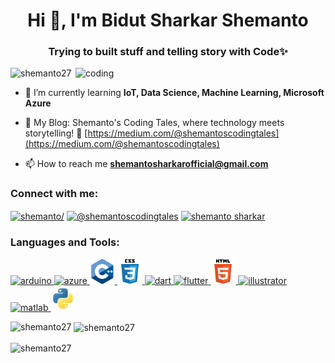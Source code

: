 <h1 align="center">Hi 👋, I'm Bidut Sharkar Shemanto</h1>
<h3 align="center">Trying to built stuff and telling story with Code✨</h3>
<img align="right" alt="coding" width="400" src="https://www.google.com/url?sa=i&url=https%3A%2F%2Fwww.pinterest.com%2Fpin%2F449304500298392085%2F&psig=AOvVaw2xgfuj8Oqc8Nkop4CTp2f4&ust=1696526061438000&source=images&cd=vfe&opi=89978449&ved=0CBIQjhxqFwoTCLCp0Jvy3IEDFQAAAAAdAAAAABAE](https://user-images.githubusercontent.com/58109796/233058941-9dd6c50a-a5ea-45fd-b788-c3bb8e00bffe.gif">

<p align="left"> <img src="https://komarev.com/ghpvc/?username=shemanto27&label=Profile%20views&color=0e75b6&style=flat" alt="shemanto27" /> </p>

- 🌱 I’m currently learning **IoT, Data Science, Machine Learning, Microsoft Azure**

- 📝 My Blog: Shemanto's Coding Tales, where technology meets storytelling! 📖 [https://medium.com/@shemantoscodingtales](https://medium.com/@shemantoscodingtales)

- 📫 How to reach me **shemantosharkarofficial@gmail.com**

<h3 align="left">Connect with me:</h3>
<p align="left">
<a href="https://linkedin.com/in/shemanto/" target="blank"><img align="center" src="https://raw.githubusercontent.com/rahuldkjain/github-profile-readme-generator/master/src/images/icons/Social/linked-in-alt.svg" alt="shemanto/" height="30" width="40" /></a>
<a href="https://medium.com/@shemantoscodingtales" target="blank"><img align="center" src="https://raw.githubusercontent.com/rahuldkjain/github-profile-readme-generator/master/src/images/icons/Social/medium.svg" alt="@shemantoscodingtales" height="30" width="40" /></a>
<a href="https://www.youtube.com/c/shemanto sharkar" target="blank"><img align="center" src="https://raw.githubusercontent.com/rahuldkjain/github-profile-readme-generator/master/src/images/icons/Social/youtube.svg" alt="shemanto sharkar" height="30" width="40" /></a>
</p>

<h3 align="left">Languages and Tools:</h3>
<p align="left"> <a href="https://www.arduino.cc/" target="_blank" rel="noreferrer"> <img src="https://cdn.worldvectorlogo.com/logos/arduino-1.svg" alt="arduino" width="40" height="40"/> </a> <a href="https://azure.microsoft.com/en-in/" target="_blank" rel="noreferrer"> <img src="https://www.vectorlogo.zone/logos/microsoft_azure/microsoft_azure-icon.svg" alt="azure" width="40" height="40"/> </a> <a href="https://www.w3schools.com/cpp/" target="_blank" rel="noreferrer"> <img src="https://raw.githubusercontent.com/devicons/devicon/master/icons/cplusplus/cplusplus-original.svg" alt="cplusplus" width="40" height="40"/> </a> <a href="https://www.w3schools.com/css/" target="_blank" rel="noreferrer"> <img src="https://raw.githubusercontent.com/devicons/devicon/master/icons/css3/css3-original-wordmark.svg" alt="css3" width="40" height="40"/> </a> <a href="https://dart.dev" target="_blank" rel="noreferrer"> <img src="https://www.vectorlogo.zone/logos/dartlang/dartlang-icon.svg" alt="dart" width="40" height="40"/> </a> <a href="https://flutter.dev" target="_blank" rel="noreferrer"> <img src="https://www.vectorlogo.zone/logos/flutterio/flutterio-icon.svg" alt="flutter" width="40" height="40"/> </a> <a href="https://www.w3.org/html/" target="_blank" rel="noreferrer"> <img src="https://raw.githubusercontent.com/devicons/devicon/master/icons/html5/html5-original-wordmark.svg" alt="html5" width="40" height="40"/> </a> <a href="https://www.adobe.com/in/products/illustrator.html" target="_blank" rel="noreferrer"> <img src="https://www.vectorlogo.zone/logos/adobe_illustrator/adobe_illustrator-icon.svg" alt="illustrator" width="40" height="40"/> </a> <a href="https://www.mathworks.com/" target="_blank" rel="noreferrer"> <img src="https://upload.wikimedia.org/wikipedia/commons/2/21/Matlab_Logo.png" alt="matlab" width="40" height="40"/> </a> <a href="https://www.python.org" target="_blank" rel="noreferrer"> <img src="https://raw.githubusercontent.com/devicons/devicon/master/icons/python/python-original.svg" alt="python" width="40" height="40"/> </a> </p>

<p><img align="left" src="https://github-readme-stats.vercel.app/api/top-langs?username=shemanto27&show_icons=true&locale=en&layout=compact" alt="shemanto27" /></p>

<p>&nbsp;<img align="center" src="https://github-readme-stats.vercel.app/api?username=shemanto27&show_icons=true&locale=en" alt="shemanto27" /></p>

<p><img align="center" src="https://github-readme-streak-stats.herokuapp.com/?user=shemanto27&" alt="shemanto27" /></p>
